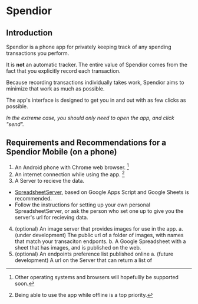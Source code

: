 # Spendior

## Introduction

Spendior is a phone app for privately keeping track of any spending transactions you perform.

It is **not** an automatic tracker.  The entire value of Spendior comes from the
fact that you explicitly record each transaction.

Because recording transactions individually takes work, Spendior aims to minimize
that work as much as possible.

The app's interface is designed to get you in and out with as few clicks as possible.

*In the extreme case, you should only need to open the app, and click "send".*

## Requirements and Recommendations for a Spendior Mobile (on a phone)

1. An Android phone with Chrome web browser. [^1]
2. An internet connection while using the app. [^2]
3. A Server to recieve the data.
  - [SpreadsheetServer](https://github.com/anerb/GAS_email_processing/blob/642a23d3bce5f31626e6c66a89299db34c04da5a/EmailProcessing.gs), based on Google Apps Script and Google Sheets is recommended.
  - Follow the instructions for setting up your own personal SpreadsheetServer,
    or ask the person who set one up to give you the server's url for recieving data.
4. (optional) An image server that provides images for use in the app.
  a. (under development) The public url of a folder of images, with names that match your transaciton endponts.
  b. A Google Spreadsheet with a sheet that has images, and is published on the web. 
5. (optional) An endpoints preference list published online
  a. (future development) A url on the Server that can return a list of 

[^1]: Other operating systems and browsers will hopefullly be supported soon.
[^2]: Being able to use the app while offline is a top priority.
